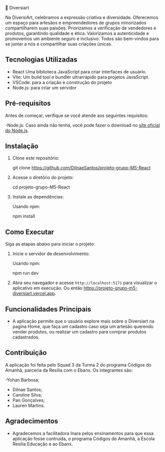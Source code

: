 🎨 Diversiart

Na DiversiArt, celebramos a expressão criativa e diversidade. Oferecemos um espaço para artesãos e empreendedores de grupos minorizados compartilharem suas paixões. Priorizamos a verificação de vendedores e produtos, garantindo qualidade e ética. Valorizamos a autenticidade e promovemos um ambiente seguro e inclusivo. Todos são bem-vindos para se juntar a nós e compartilhar suas criações únicas.

## Tecnologias Utilizadas

- React Uma biblioteca JavaScript para criar interfaces de usuário.
- Vite: Um build tool e bundler ultrarrápido para projetos JavaScript.
- VSCode: para a criação e construção do projeto
- Node.js: para criar um servidor

## Pré-requisitos

Antes de começar, verifique se você atende aos seguintes requisitos:

-Node.js: Caso ainda não tenha, você pode fazer o download no [site oficial do Node.js](https://nodejs.org/).

## Instalação

1. Clone este repositório:

   git clone https://github.com/DilnaeSantos/projeto-grupo-M5-React
   

2. Acesse o diretório do projeto:

    cd projeto-grupo-M5-React
  

3. Instale as dependências:

   Usando npm:

   npm install

## Como Executar

Siga as etapas abaixo para iniciar o projeto:

1. Inicie o servidor de desenvolvimento:

   Usando npm:

   npm run dev
   
2. Abra seu navegador e acesse `http://localhost:5171` para visualizar o aplicativo em execução. Ou então https://projeto-grupo-m5-diversiart.vercel.app. 

## Funcionalidades Principais

- A aplicação permite que o usuário explore mais sobre o Diversiart na pagina Home, que faça um cadastro caso seja um artesão querendo vender produtos, ou realizar um cadastro para comprar produtos cadastrados. 

## Contribuição

A aplicação foi feita pelo Squad 3 da Turma 2 do programa Códigos do Amanhã, parceria da Resilia com o Ebanx. Os integrantes são:

-Yohan Barbosa;
- Dilnae Santos;
- Caroline Silva;
- Pan Gonçalves;
- Lauren Martins.

## Agradecimentos

- Agradecemos a facilitadora Inara pelos ensinamentos para que essa aplicação fosse contruída, o programa Códigos do Amanhã, a Escola Resilia Educação e ao Ebanx. 


